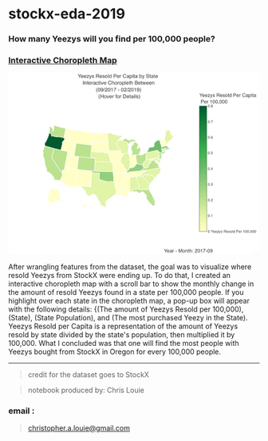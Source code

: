 # stockx-eda-2019

### How many Yeezys will you find per 100,000 people?

### [Interactive Choropleth Map](https://plot.ly/~Ruwai/72)

![StockX Choropleth Yeezys](https://github.com/Ruwai/stockx-eda-2019/blob/master/stockXMap.gif "Yeezy Choropleth USA")

After wrangling features from the dataset, the goal was to visualize where resold Yeezys from StockX were ending up. To do that, I created an interactive choropleth map with a scroll bar to show the monthly change in the amount of resold Yeezys found in a state per 100,000 people. If you highlight over each state in the choropleth map, a pop-up box will appear with the following details: {(The amount of Yeezys Resold per 100,000), (State), (State Population), and (The most purchased Yeezy in the State). Yeezys Resold per Capita is a representation of the amount of Yeezys resold by state divided by the state's population, then multiplied it by 100,000. What I concluded was that one will find the most people with Yeezys bought from StockX in Oregon for every 100,000 people.

---

> credit for the dataset goes to StockX

> notebook produced by: Chris Louie

### email :

> christopher.a.louie@gmail.com

